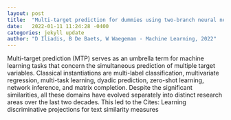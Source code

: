 ```yaml
---
layout: post
title:  "Multi-target prediction for dummies using two-branch neural networks"
date:   2022-01-11 11:24:28 -0400
categories: jekyll update
author: "D Iliadis, B De Baets, W Waegeman - Machine Learning, 2022"
---
```

Multi-target prediction (MTP) serves as an umbrella term for machine learning tasks that concern the simultaneous prediction of multiple target variables. Classical instantiations are multi-label classification, multivariate regression, multi-task learning, dyadic prediction, zero-shot learning, network inference, and matrix completion. Despite the significant similarities, all these domains have evolved separately into distinct research areas over the last two decades. This led to the Cites: Learning discriminative projections for text similarity measures
